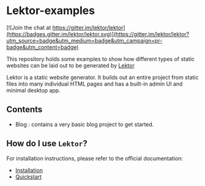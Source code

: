 # Lektor-examples

[![Join the chat at https://gitter.im/lektor/lektor](https://badges.gitter.im/lektor/lektor.svg)](https://gitter.im/lektor/lektor?utm_source=badge&utm_medium=badge&utm_campaign=pr-badge&utm_content=badge)

This repository holds some examples to show how different types of static 
websites can be laid out to be generated by [Lektor](https://github.com/lektor/lektor)

Lektor is a static website generator.  It builds out an entire project
from static files into many individual HTML pages and has a built-in
admin UI and minimal desktop app.


## Contents

 * Blog  :  contains a very basic blog project to get started.



## How do I use `Lektor`?

For installation instructions, please refer to the official documentation:

* [Installation](https://www.getlektor.com/docs/installation/)
* [Quickstart](https://www.getlektor.com/docs/quickstart/)

